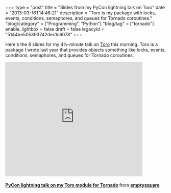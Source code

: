 +++
type = "post"
title = "Slides from my PyCon lightning talk on Toro"
date = "2013-03-16T14:48:21"
description = "Toro is my package with locks, events, conditions, semaphores, and queues for Tornado coroutines."
"blog/category" = ["Programming", "Python"]
"blog/tag" = ["tornado"]
enable_lightbox = false
draft = false
legacyid = "5144be505393742dec1c6078"
+++

<p>Here's the 8 slides for my 4&frac12;-minute talk on <a href="http://toro.readthedocs.org/">Toro</a> this morning. Toro is a package I wrote last year that provides objects something like locks, events, conditions, semaphores, and queues for Tornado coroutines.</p>
<iframe src="http://www.slideshare.net/slideshow/embed_code/17264776" width="427" height="356" frameborder="0" marginwidth="0" marginheight="0" scrolling="no" style="border:1px solid #CCC;border-width:1px 1px 0;margin-bottom:5px" allowfullscreen webkitallowfullscreen mozallowfullscreen> </iframe>

<p><div style="margin-bottom:5px"> <strong> <a href="http://www.slideshare.net/emptysquare/toro-pycon-lightning" title="PyCon lightning talk on my Toro module for Tornado" target="_blank">PyCon lightning talk on my Toro module for Tornado</a> </strong> from <strong><a href="http://www.slideshare.net/emptysquare" target="_blank">emptysquare</a></strong> </div></p>
    